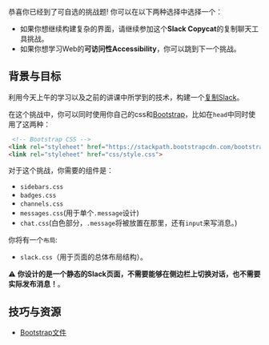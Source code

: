 恭喜你已经到了可自选的挑战题! 你可以在以下两种选择中选择一个：
- 如果你想继续构建复杂的界面，请继续参加这个**Slack Copycat**的复制聊天工具挑战。
- 如果你想学习Web的**可访问性Accessibility**，你可以跳到下一个挑战。

## 背景与目标

利用今天上午的学习以及之前的讲课中所学到的技术，构建一个[复制Slack](https://lewagon.github.io/bootstrap-challenges/12-Slack/)。

在这个挑战中，你可以同时使用你自己的css和[Bootstrap](https://getbootstrap.com/)，比如在`head`中同时使用了这两种：

```html
 <!-- Bootstrap CSS -->
<link rel="styleheet" href="https://stackpath.bootstrapcdn.com/bootstrap/4.5.2/css/bootstrap.min.css">
<link rel="styleheet" href="css/style.css">
```

对于这个挑战，你需要的组件是：

- `sidebars.css`
- `badges.css`
- `channels.css`
- `messages.css`(用于单个`.message`设计)
- `chat.css`(白色部分，`.message`将被放置在那里，还有`input`来写消息。)

你将有一个`布局`:

- `slack.css`（用于页面的总体布局结构）。

⚠️ **你设计的是一个静态的Slack页面，不需要能够在侧边栏上切换对话，也不需要实际发布消息！**。

## 技巧与资源

- [Bootstrap文件](https://getbootstrap.com/)
